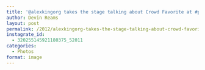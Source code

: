 ```yaml
---
title: '@alexkingorg takes the stage talking about Crowd Favorite at #pressnomics'
author: Devin Reams
layout: post
permalink: /2012/alexkingorg-takes-the-stage-talking-about-crowd-favorite-at-pressnomics/
instagrate_id:
  - 320255145921180375_52011
categories:
  - Photos
format: image
---
```

<!-- This post is created by Instagrate to WordPress, a WordPress Plugin by polevaultweb.com - http://www.polevaultweb.com/plugins/instagrate-to-wordpress/ -->